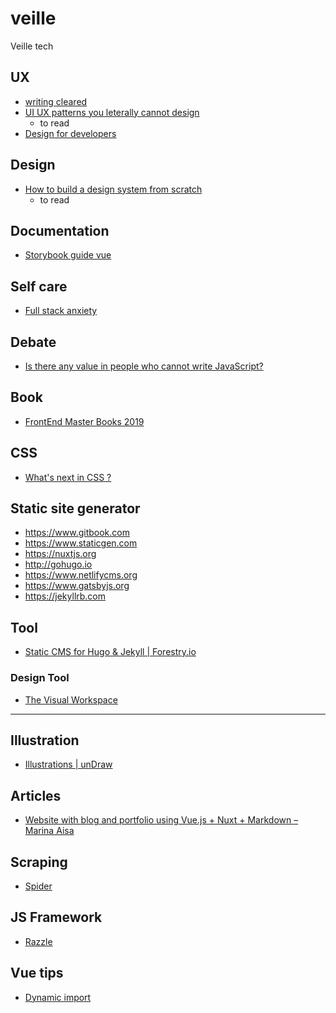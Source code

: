# veille
Veille tech


## UX
- [writing cleared](https://uxdesign.cc/writing-clearer-error-messages-d57d6f388140)
- [UI UX patterns you leterally cannot design](https://medium.com/@christiet/ui-ux-patterns-you-literally-cannot-design-design-patents-from-tech-companies-21ae9643dc9e)
  - to read
- [Design for developers](https://slides.com/emmawedekind/design-for-developers#/)


## Design
- [How to build a design system from scratch](https://dribbble.com/stories/2019/04/05/how-to-build-a-design-system-from-scratch)
  - to read

## Documentation
- [Storybook guide vue](https://storybook.js.org/docs/guides/guide-vue/)

## Self care
- [Full stack anxiety](https://www.youtube.com/watch?time_continue=18&v=VBK6WDOOg2I)

## Debate
- [Is there any value in people who cannot write JavaScript?](https://medium.com/@mandy.michael/is-there-any-value-in-people-who-cannot-write-javascript-d0a66b16de06)

## Book
- [FrontEnd Master Books 2019](https://frontendmasters.com/books/front-end-handbook/2019/#0)

## CSS
- [What's next in CSS ?](https://cssdb.org)

## Static site generator
- https://www.gitbook.com
- https://www.staticgen.com
- https://nuxtjs.org
- http://gohugo.io
- https://www.netlifycms.org
- https://www.gatsbyjs.org
- https://jekyllrb.com


## Tool
- [Static CMS for Hugo & Jekyll | Forestry.io](https://forestry.io/)

### Design Tool
- [The Visual Workspace](https://whimsical.co)
_____________


## Illustration
- [Illustrations | unDraw](https://undraw.co/illustrations)


## Articles
- [Website with blog and portfolio using Vue.js + Nuxt + Markdown – Marina Aisa](https://marinaaisa.com/blog/blog-using-vue-nuxt-markdown/)

## Scraping
- [Spider](https://spider.amie-chen.com)

## JS Framework
- [Razzle](https://github.com/jaredpalmer/razzle)

## Vue tips
- [Dynamic import](https://vuedose.tips/tips/dynamic-imports-in-vue-js-for-better-performance/)
